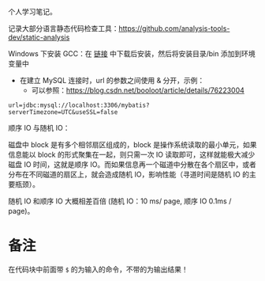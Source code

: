 个人学习笔记。

记录大部分语言静态代码检查工具：https://github.com/analysis-tools-dev/static-analysis

Windows 下安装 GCC：在 [链接](http://tdm-gcc.tdragon.net/download) 中下载后安装，然后将安装目录/bin 添加到环境变量中

- 在建立 MySQL 连接时，url 的参数之间使用 & 分开，示例：
  - 可以参照：<https://blog.csdn.net/booloot/article/details/76223004> 

```properties
url=jdbc:mysql://localhost:3306/mybatis?serverTimezone=UTC&useSSL=false
```

顺序 IO 与随机 IO：

磁盘中 block 是有多个相邻扇区组成的，block 是操作系统读取的最小单元，如果信息能以 block 的形式聚集在一起，则只需一次 IO 读取即可，这样就能极大减少磁盘 IO 时间，这就是顺序 IO。而如果信息再一个磁道中分散在各个扇区中，或者分布在不同磁道的扇区上，就会造成随机 IO，影响性能（寻道时间是随机 IO 的主要瓶颈）。

随机 IO 和顺序 IO 大概相差百倍 (随机 IO：10 ms/ page, 顺序 IO 0.1ms / page)。

# 备注

在代码块中前面带 `$` 的为输入的命令，不带的为输出结果！
